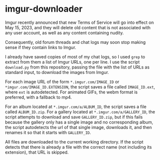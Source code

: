 # imgur-downloader
Imgur recently announced that new Terms of Service will go into effect on May
15, 2023, and they will delete old content that is not associated with any user
account, as well as any content containing nudity.

Consequently, old forum threads and chat logs may soon stop making sense if they
contain links to Imgur.

I already have saved copies of most of my chat logs, so I used `grep` to extract
from them a list of Imgur URLs, one per line. I use the script `download.py`
from this repository, passing the file with the list of URLs as standard input,
to download the images from Imgur.

For each image URL of the form `*.imgur.com/IMAGE_ID` or
`*imgur.com/IMAGE_ID.EXTENSION`, the script saves a file called `IMAGE_ID.ext`,
where `ext` is autodetected. For animated GIFs, the webm format is preferred,
with a fallback to mp4.

For an album located at `*.imgur.com/a/ALBUM_ID`, the script saves a file called
`ALBUM_ID.zip`. For a gallery located at `*.imgur.com/a/GALLERY_ID`, the script
attempts to download and save `GALLERY_ID.zip`, but if this fails because the
gallery only has a single image and no corresponding album, the script
autodetects the url of that single image, downloads it, and then renames it so
that it starts with `GALLERY_ID`.

All files are downloaded to the current working directory. If the script detects
that there is already a file with the correct name (not including its
extension), that URL is skipped.
